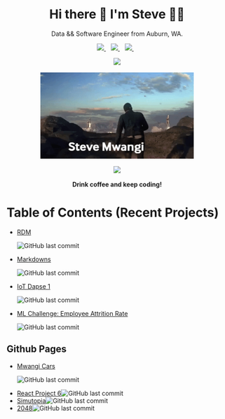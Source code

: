<h1 align='center'>
  Hi there 👋 I'm Steve 👨‍💻
</h1>

<p align='center'>
  Data && Software Engineer from Auburn, WA.
</p>

<p align='center'>

<a href="https://www.linkedin.com/in/stevegmwangi">
    <img src="https://img.shields.io/badge/linkedin-%230077B5.svg?&style=for-the-badge&logo=linkedin&logoColor=white" />
  </a>  

<a href="https://instagram.com/steve.xenios">
    <img src="https://img.shields.io/badge/instagram-%23E4405F.svg?&style=for-the-badge&logo=instagram&logoColor=white" />      
  </a>  

<a href="https://www.facebook.com/stevexenios/">
    <img src="https://img.shields.io/badge/facebook-%231877F2.svg?&style=for-the-badge&logo=facebook&logoColor=white" />
  </a>  
</p>

<p align='center'>
  <a href="#"><img src="https://github-readme-stats.vercel.app/api?username=stevexenios&show_icons=true&count_private=true&theme=dark" width="350"></a>
</p>

<p align='center'>
  <img src="sm.gif" alt="" width="350"/>
</p>

<p align='center'>
  <a href="#"><img src="https://badges.pufler.dev/visits/stevexenios/stevexenios"></a> 
</p>

<p align='center'>
  <strong> Drink coffee and keep coding!</strong>
  
<p>

</p>

# Table of Contents (Recent Projects)

* [RDM](https://github.com/stevexenios/RDM)

  ![GitHub last commit](https://img.shields.io/github/last-commit/stevexenios/RDM?color=green&style=for-the-badge)
* [Markdowns](https://github.com/stevexenios/MARKDOWNS)

  ![GitHub last commit](https://img.shields.io/github/last-commit/stevexenios/MARKDOWNS?color=blue&style=for-the-badge)
* [IoT Dapse 1](https://github.com/stevexenios/INSIGHT_DAPSE)

  ![GitHub last commit](https://img.shields.io/github/last-commit/stevexenios/INSIGHT_DAPSE?color=green&style=for-the-badge)
* [ML Challenge: Employee Attrition Rate](https://github.com/stevexenios/HE_CHALLENGES)

  ![GitHub last commit](https://img.shields.io/github/last-commit/stevexenios/HE_CHALLENGES?color=green&style=for-the-badge)

## Github Pages

* [Mwangi Cars](https://stevexenios.github.io/MWANGICARS/)<p>![GitHub last commit](https://img.shields.io/github/last-commit/stevexenios/MWANGICARS?color=green&style=for-the-badge)</p>
* [React Project 6](https://stevexenios.github.io/project_6_videos/)![GitHub last commit](https://img.shields.io/github/last-commit/stevexenios/project_6_videos?color=green&style=for-the-badge)
* [Simutopia](https://stevexenios.github.io/Simutopia/)![GitHub last commit](https://img.shields.io/github/last-commit/stevexenios/Simutopia?color=green&style=for-the-badge)
* [2048](https://stevexenios.github.io/2048/)![GitHub last commit](https://img.shields.io/github/last-commit/stevexenios/2048?color=green&style=for-the-badge)
